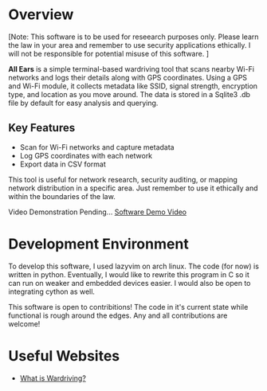 # Overview

[Note: This software is to be used for reseearch purposes only. Please learn the law in your area and remember to use security applications ethically. I will not be responsible for potential misuse of this software. ]

**All Ears** is a simple terminal-based wardriving tool that scans nearby Wi-Fi networks and logs their details along with GPS coordinates. Using a GPS and Wi-Fi module, it collects metadata like SSID, signal strength, encryption type, and location as you move around. The data is stored in a Sqlite3 .db file by default for easy analysis and querying.

## Key Features

- Scan for Wi-Fi networks and capture metadata
- Log GPS coordinates with each network
- Export data in CSV format

This tool is useful for network research, security auditing, or mapping network distribution in a specific area. Just remember to use it ethically and within the boundaries of the law.

Video Demonstration Pending...
[Software Demo Video](http://youtube.link.goes.here)

# Development Environment

To develop this software, I used lazyvim on arch linux. The code (for now) is written in python.
Eventually, I would like to rewrite this program in C so it can run on weaker and embedded devices easier. I would also be open to integrating cython as well.

This software is open to contribitions! The code in it's current state while functional is rough around the edges. Any and all contributions are welcome!

# Useful Websites

- [What is Wardriving?](https://en.wikipedia.org/wiki/Wardriving)
